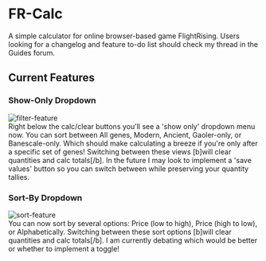 # FR-Calc

A simple calculator for online browser-based game FlightRising. Users looking for a changelog and feature to-do list should check my thread in the Guides forum. 


## Current Features

### Show-Only Dropdown
![filter-feature](https://i.imgur.com/FqINtPM.png)  
Right below the calc/clear buttons you'll see a 'show only' dropdown menu now. You can sort between All genes, Modern, Ancient, Gaoler-only, or Banescale-only. Which should make calculating a breeze if you're only after a specific set of genes! 
Switching between these views [b]will clear quantities and calc totals[/b]. In the future I may look to implement a 'save values' button so you can switch between while preserving your quantity tallies.

### Sort-By Dropdown
![sort-feature](https://i.postimg.cc/nzCffpVL/344324.png)  
You can now sort by several options: Price (low to high), Price (high to low), or Alphabetically. 
Switching between these sort options [b]will clear quantities and calc totals[/b]. I am currently debating which would be better or whether to implement a toggle! 

